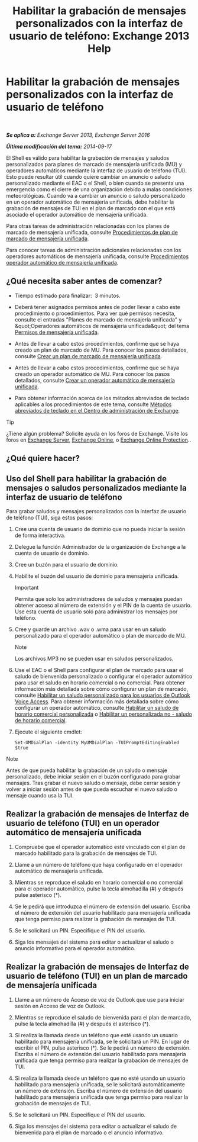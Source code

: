 ﻿---
title: 'Habilitar la grabación de mensajes personalizados con la interfaz de usuario de teléfono: Exchange 2013 Help'
TOCTitle: Habilitar la grabación de mensajes personalizados con la interfaz de usuario de teléfono
ms:assetid: f2e5c636-2be9-4d48-b5e7-37913ded62d1
ms:mtpsurl: https://technet.microsoft.com/es-es/library/Bb691404(v=EXCHG.150)
ms:contentKeyID: 54652461
ms.date: 05/22/2018
mtps_version: v=EXCHG.150
ms.translationtype: MT
---

# Habilitar la grabación de mensajes personalizados con la interfaz de usuario de teléfono

 

_**Se aplica a:** Exchange Server 2013, Exchange Server 2016_

_**Última modificación del tema:** 2014-09-17_

El Shell es válido para habilitar la grabación de mensajes y saludos personalizados para planes de marcado de mensajería unificada (MU) y operadores automáticos mediante la interfaz de usuario de teléfono (TUI). Esto puede resultar útil cuando quiere cambiar un anuncio o saludo personalizado mediante el EAC o el Shell, o bien cuando se presenta una emergencia como el cierre de una organización debido a malas condiciones meteorológicas. Cuando va a cambiar un anuncio o saludo personalizado en un operador automático de mensajería unificada, debe habilitar la grabación de mensajes de TUI en el plan de marcado con el que está asociado el operador automático de mensajería unificada.

Para otras tareas de administración relacionadas con los planes de marcado de mensajería unificada, consulte [Procedimientos de plan de marcado de mensajería unificada](um-dial-plan-procedures-exchange-2013-help.md).

Para conocer tareas de administración adicionales relacionadas con los operadores automáticos de mensajería unificada, consulte [Procedimientos operador automático de mensajería unificada](um-auto-attendant-procedures-exchange-2013-help.md).

## ¿Qué necesita saber antes de comenzar?

  - Tiempo estimado para finalizar:  3 minutos.

  - Deberá tener asignados permisos antes de poder llevar a cabo este procedimiento o procedimientos. Para ver qué permisos necesita, consulte el entradas "Planes de marcado de mensajería unificada" y \&quot;Operadores automáticos de mensajería unificada\&quot; del tema [Permisos de mensajería unificada](unified-messaging-permissions-exchange-2013-help.md).

  - Antes de llevar a cabo estos procedimientos, confirme que se haya creado un plan de marcado de MU. Para conocer los pasos detallados, consulte [Crear un plan de marcado de mensajería unificada](create-a-um-dial-plan-exchange-2013-help.md).

  - Antes de llevar a cabo estos procedimientos, confirme que se haya creado un operador automático de MU. Para conocer los pasos detallados, consulte [Crear un operador automático de mensajería unificada](create-a-um-auto-attendant-exchange-2013-help.md).

  - Para obtener información acerca de los métodos abreviados de teclado aplicables a los procedimientos de este tema, consulte [Métodos abreviados de teclado en el Centro de administración de Exchange](keyboard-shortcuts-in-the-exchange-admin-center-exchange-online-protection-help.md).


> [!TIP]
> ¿Tiene algún problema? Solicite ayuda en los foros de Exchange. Visite los foros en <A href="https://go.microsoft.com/fwlink/p/?linkid=60612">Exchange Server</A>, <A href="https://go.microsoft.com/fwlink/p/?linkid=267542">Exchange Online</A>, o <A href="https://go.microsoft.com/fwlink/p/?linkid=285351">Exchange Online Protection</A>..



## ¿Qué quiere hacer?

## Uso del Shell para habilitar la grabación de mensajes o saludos personalizados mediante la interfaz de usuario de teléfono

Para grabar saludos y mensajes personalizados con la interfaz de usuario de teléfono (TUI), siga estos pasos:

1.  Cree una cuenta de usuario de dominio que no pueda iniciar la sesión de forma interactiva.

2.  Delegue la función Administrador de la organización de Exchange a la cuenta de usuario de dominio.

3.  Cree un buzón para el usuario de dominio.

4.  Habilite el buzón del usuario de dominio para mensajería unificada.
    

    > [!IMPORTANT]
    > Permita que solo los administradores de saludos y mensajes puedan obtener acceso al número de extensión y el PIN de la cuenta de usuario. Use esta cuenta de usuario solo para administrar los mensajes por teléfono.



5.  Cree y guarde un archivo .wav o .wma para usar en un saludo personalizado para el operador automático o plan de marcado de MU.
    

    > [!NOTE]
    > Los archivos MP3 no se pueden usar en saludos personalizados.



6.  Use el EAC o el Shell para configurar el plan de marcado para usar el saludo de bienvenida personalizado o configurar el operador automático para usar el saludo en horario comercial o no comercial. Para obtener información más detallada sobre cómo configurar un plan de marcado, consulte [Habilitar un saludo personalizado para los usuarios de Outlook Voice Access](enable-a-customized-greeting-for-outlook-voice-access-users-exchange-2013-help.md). Para obtener información más detallada sobre cómo configurar un operador automático, consulte [Habilitar un saludo de horario comercial personalizada](enable-a-customized-business-hours-greeting-exchange-2013-help.md) o [Habilitar un personalizada no - saludo de horario comercial](enable-a-customized-non-business-hours-greeting-exchange-2013-help.md).

7.  Ejecute el siguiente cmdlet:
    
        Set-UMDialPlan -identity MyUMDialPlan -TUIPromptEditingEnabled $true


> [!NOTE]
> Antes de que pueda habilitar la grabación de un saludo o mensaje personalizado, debe iniciar sesión en el buzón configurado para grabar mensajes. Tras grabar el nuevo saludo o mensaje, debe cerrar sesión y volver a iniciar sesión antes de que pueda escuchar el nuevo saludo o mensaje cuando usa la TUI.



## Realizar la grabación de mensajes de Interfaz de usuario de teléfono (TUI) en un operador automático de mensajería unificada

1.  Compruebe que el operador automático esté vinculado con el plan de marcado habilitado para la grabación de mensajes de TUI.

2.  Llame a un número de teléfono que haya configurado en el operador automático de mensajería unificada.

3.  Mientras se reproduce el saludo en horario comercial o no comercial para el operador automático, pulse la tecla almohadilla (\#) y después pulse asterisco (\*).

4.  Se le pedirá que introduzca el número de extensión del usuario. Escriba el número de extensión del usuario habilitado para mensajería unificada que tenga permiso para realizar la grabación de mensajes de TUI.

5.  Se le solicitará un PIN. Especifique el PIN del usuario.

6.  Siga los mensajes del sistema para editar o actualizar el saludo o anuncio informativo para el operador automático.

## Realizar la grabación de mensajes de Interfaz de usuario de teléfono (TUI) en un plan de marcado de mensajería unificada

1.  Llame a un número de Acceso de voz de Outlook que use para iniciar sesión en Acceso de voz de Outlook.

2.  Mientras se reproduce el saludo de bienvenida para el plan de marcado, pulse la tecla almohadilla (\#) y después el asterisco (\*).

3.  Si realiza la llamada desde un teléfono que esté usando un usuario habilitado para mensajería unificada, se le solicitará un PIN. En lugar de escribir el PIN, pulse asterisco (\*). Se le pedirá un número de extensión. Escriba el número de extensión del usuario habilitado para mensajería unificada que tenga permiso para realizar la grabación de mensajes de TUI.

4.  Si realiza la llamada desde un teléfono que no esté usando un usuario habilitado para mensajería unificada, se le solicitará automáticamente un número de extensión. Escriba el número de extensión del usuario habilitado para mensajería unificada que tenga permiso para realizar la grabación de mensajes de TUI.

5.  Se le solicitará un PIN. Especifique el PIN del usuario.

6.  Siga los mensajes del sistema para editar o actualizar el saludo de bienvenida para el plan de marcado o el anuncio informativo.

